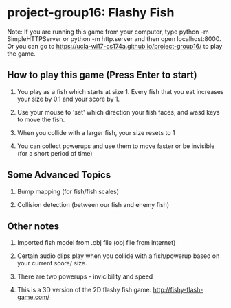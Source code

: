 # project-group16: Flashy Fish

Note: If you are running this game from your computer, type python -m SimpleHTTPServer or python -m http.server and then open localhost:8000.  Or you can go to https://ucla-wi17-cs174a.github.io/project-group16/ to play the game.

## How to play this game (Press Enter to start)

1. You play as a fish which starts at size 1. Every fish that you eat increases your size by 0.1 and your score by 1. 

2. Use your mouse to 'set' which direction your fish faces, and wasd keys to move the fish.

3. When you collide with a larger fish, your size resets to 1

4. You can collect powerups and use them to move faster or be invisible (for a short period of time)

## Some Advanced Topics

1. Bump mapping (for fish/fish scales)

2. Collision detection (between our fish and enemy fish)

## Other notes 

1. Imported fish model from .obj file (obj file from internet)

2. Certain audio clips play when you collide with a fish/powerup based on your current score/ size.

3. There are two powerups - invicibility and speed

4. This is a 3D version of the 2D flashy fish game. http://fishy-flash-game.com/
